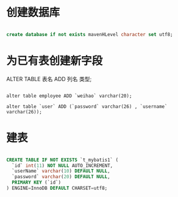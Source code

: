 # 创建数据库


```sql

create database if not exists mavenHLevel character set utf8;

```


# 为已有表创建新字段

ALTER TABLE 表名 ADD 列名 类型;

```

alter table employee ADD `weihao` varchar(20);

alter table `user` ADD (`password` varchar(26) , `username` varchar(26));
```


# 建表

```sql

CREATE TABLE IF NOT EXISTS `t_mybatis1` (
  `id` int(11) NOT NULL AUTO_INCREMENT,
  `userName` varchar(10) DEFAULT NULL,
  `password` varchar(20) DEFAULT NULL,
  PRIMARY KEY (`id`)
) ENGINE=InnoDB DEFAULT CHARSET=utf8;

```
